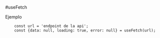 #useFetch

Ejemplo

```
    const url = 'endpoint de la api';
    const {data: null, loading: true, error: null} = useFetch(url);

```
